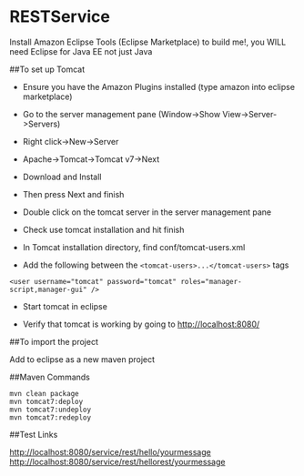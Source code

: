 # RESTService

Install Amazon Eclipse Tools (Eclipse Marketplace) to build me!, you WILL need Eclipse for Java EE not just Java

##To set up Tomcat

* Ensure you have the Amazon Plugins installed (type amazon into eclipse marketplace)

* Go to the server management pane (Window->Show View->Server->Servers)

* Right click->New->Server

* Apache->Tomcat->Tomcat v7->Next

* Download and Install

* Then press Next and finish

* Double click on the tomcat server in the server management pane

* Check use tomcat installation and hit finish

* In Tomcat installation directory, find conf/tomcat-users.xml

* Add the following between the `<tomcat-users>...</tomcat-users>` tags

`<user username="tomcat" password="tomcat" roles="manager-script,manager-gui" />`
    
* Start tomcat in eclipse

* Verify that tomcat is working by going to [http://localhost:8080/](http://localhost:8080/)

##To import the project

Add to eclipse as a new maven project

##Maven Commands

    mvn clean package
    mvn tomcat7:deploy
    mvn tomcat7:undeploy 
    mvn tomcat7:redeploy

##Test Links

[http://localhost:8080/service/rest/hello/yourmessage](http://localhost:8080/service/rest/hello/yourmessage)
[http://localhost:8080/service/rest/hellorest/yourmessage](http://localhost:8080/service/rest/hellorest/yourmessage)
